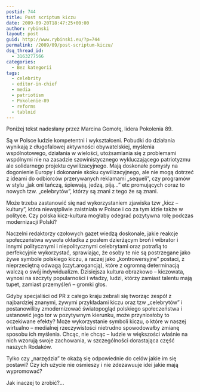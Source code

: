 ```yaml
---
postid: 744
title: Post scriptum kiczu
date: 2009-09-20T18:47:25+00:00
author: rybinski
layout: post
guid: http://www.rybinski.eu/?p=744
permalink: /2009/09/post-scriptum-kiczu/
dsq_thread_id:
  - 3163277566
categories:
  - Bez kategorii
tags:
  - celebrity
  - editor-in-chief
  - media
  - patriotism
  - Pokolenie-89
  - reforms
  - tabloid
---
```

Poniżej tekst nadesłany przez Marcina Gomołę, lidera Pokolenia 89.

<p class="MsoNormal">
  Są w Polsce ludzie kompetentni i wykształceni. Pobudki do działania wynikają z długofalowej aktywności obywatelskiej, myślenia wspólnotowego, działania w wielości, utożsamiania się z problemami wspólnymi nie na zasadzie szowinistycznego wykluczającego patriotyzmu ale solidarnego projektu cywilizacyjnego. Mają doskonałe pomysły na dogonienie Europy i dokonanie skoku cywilizacyjnego, ale nie mogą dotrzeć z ideami do odbiorców przerywanych reklamami „sequeli”, czy programów w stylu „jak oni tańczą, śpiewają, jedzą, piją…” etc promujących coraz to nowych tzw. „celebrytów”, którzy są znani z tego że są znani.
</p>

<p class="MsoNormal">
  Może trzeba zastanowić się nad wykorzystaniem zjawiska tzw „kicz – kultury”, która niewątpliwie zaistniała w Polsce i co za tym idzie także w polityce. Czy polska kicz-kultura mogłaby odegrać pozytywna rolę podczas modernizacji Polski?
</p>

<p class="MsoNormal">
  <p class="MsoNormal">
    Naczelni redaktorzy czołowych gazet wiedzą doskonale, jakie reakcje społeczeństwa wywoła okładka z posłem dzierżącym broń i wibrator i innymi politycznymi i niepolitycznymi celebrytami oraz potrafią to perfekcyjnie wykorzystać, sprawiając, że osoby te nie są postrzegane jako żywe symbole polskiego kiczu, a raczej jako „kontrowersyjne” postaci, z nieprzeciętną odwagą (czyt.arogancją), które z ogromną determinacją walczą o swój indywidualizm. Dzisiejsza kultura obrazkowo – kiczowata, wynosi na szczyty popularności i władzy, ludzi, którzy zamiast talentu mają tupet, zamiast przemyśleń – gromki głos.
  </p>
  
  <p class="MsoNormal">
    Gdyby specjaliści od PR z całego kraju zebrali się tworząc zespół z najbardziej znanymi, żywymi przykładami kiczu oraz tzw „celebrytów” i postanowiliby zmodernizować światopogląd polskiego społeczeństwa i ustanowić jego tor w pozytywnym kierunku, może przyniosłoby to oczekiwane efekty? Może wykorzystanie symboli kiczu, o które w naszej wirtualno – medialnej rzeczywistości nietrudno spowodowałby zmianę sposobu ich myślenia. Chcąc, nie chcąc – ludzie w większości właśnie na nich wzorują swoje zachowania, w szczególności dorastająca część naszych Rodaków.
  </p>
  
  <p class="MsoNormal">
    Tylko czy „narzędzia” te okażą się odpowiednie do celów jakie im się postawi? Czy ich użycie nie ośmieszy i nie zdezawuuje idei jakie mają wypromować?
  </p>
  
  <p class="MsoNormal">
    Jak inaczej to zrobić?…
  </p>
